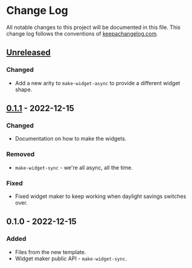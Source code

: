 # Change Log
All notable changes to this project will be documented in this file. This change log follows the conventions of [keepachangelog.com](http://keepachangelog.com/).

## [Unreleased]
### Changed
- Add a new arity to `make-widget-async` to provide a different widget shape.

## [0.1.1] - 2022-12-15
### Changed
- Documentation on how to make the widgets.

### Removed
- `make-widget-sync` - we're all async, all the time.

### Fixed
- Fixed widget maker to keep working when daylight savings switches over.

## 0.1.0 - 2022-12-15
### Added
- Files from the new template.
- Widget maker public API - `make-widget-sync`.

[Unreleased]: https://github.com/your-name/leboncoin-scraping/compare/0.1.1...HEAD
[0.1.1]: https://github.com/your-name/leboncoin-scraping/compare/0.1.0...0.1.1
